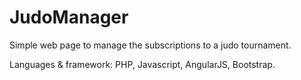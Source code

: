 JudoManager
===========

Simple web page to manage the subscriptions to a judo tournament.

Languages & framework: PHP, Javascript, AngularJS, Bootstrap.
